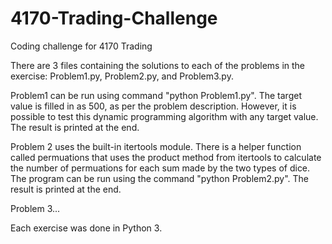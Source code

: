 # 4170-Trading-Challenge
Coding challenge for 4170 Trading

There are 3 files containing the solutions to each of the problems in the exercise: Problem1.py, Problem2.py, and Problem3.py.

Problem1 can be run using command "python Problem1.py". The target value is filled in as 500, as per the problem description. However, it is possible to test this dynamic programming algorithm with any target value. The result is printed at the end.

Problem 2 uses the built-in itertools module. There is a helper function called permuations that uses the product method from itertools to calculate the number of permuations for each sum made by the two types of dice. The program can be run using the command "python Problem2.py". The result is printed at the end.

Problem 3...

Each exercise was done in Python 3.
